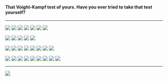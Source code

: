 <h4>

That Voight-Kampf test of yours. Have you ever tried to take that test yourself?
</h4>

<hr>
<div align='left'>

<a href='https://github.com/stars/al1-ce/lists/my-releases'><img src='https://img.shields.io/static/v1?&color=363636&style=for-the-badge&label=%20&message=Releases%3A' /></a>
<a href='https://github.com/al1-ce/pkm'><img src='https://img.shields.io/github/v/release/al1-ce/pkm?&logo=d&style=for-the-badge&label=pkm' /></a>
<a href='https://github.com/al1-ce/pxv'><img src='https://img.shields.io/github/v/release/al1-ce/pxv?&logo=d&style=for-the-badge&label=pxv' /></a>
<a href='https://github.com/al1-ce/confed'><img src='https://img.shields.io/github/v/release/al1-ce/confed?&logo=d&style=for-the-badge&label=confed' /></a>
<a href='https://github.com/al1-ce/just.nvim'><img src='https://img.shields.io/github/v/release/al1-ce/just.nvim?&logo=javascript&logoColor=white&style=for-the-badge&label=just.nvim' /></a>
<a href='https://github.com/al1-ce/atheos'><img src='https://img.shields.io/static/v1?&logo=javascript&color=007ec6&logoColor=white&style=for-the-badge&label=AtheOS&message=v1.0.0' /></a>
<a href='https://evestian.com'><img src='https://img.shields.io/static/v1?&logo=dart&color=007ec6&style=for-the-badge&label=Evestian&message=v1.0.0' /></a>
 
<a href='https://github.com/stars/al1-ce/lists/my-libraries'><img src='https://img.shields.io/static/v1?&color=363636&style=for-the-badge&label=%20&message=Libraries%3A' /></a>
<a href='https://github.com/al1-ce/sily'><img src='https://img.shields.io/github/v/release/al1-ce/sily?&logo=d&style=for-the-badge&label=sily' /></a>
<a href='https://github.com/al1-ce/clib'><img src='https://img.shields.io/github/v/release/al1-ce/clib?&logo=d&style=for-the-badge&label=clib' /></a>
<a href='https://github.com/aartificial-dev/faux'><img src='https://img.shields.io/github/v/release/aartificial-dev/faux?&logo=d&style=for-the-badge&label=faux' /></a>
<a href='https://github.com/godot-dlang/godot-dlang'><img src='https://img.shields.io/github/v/release/godot-dlang/godot-dlang?&logo=d&style=for-the-badge&label=godot-dlang' /></a>
 
<a href='https://github.com/al1-ce?tab=repositories'><img src='https://img.shields.io/static/v1?&color=363636&style=for-the-badge&label=%20&message=Languages%3A' /></a>
<a href='https://github.com/al1-ce?tab=repositories&language=d'><img src='https://img.shields.io/static/v1?&logo=d&color=B03931&style=for-the-badge&label=%20&message=DLang' /></a>
<a href='https://github.com/al1-ce?tab=repositories&language=d'><img src='https://img.shields.io/static/v1?&logo=vala&color=6E38AC&logoColor=white&style=for-the-badge&label=%20&message=Vala' /></a>
<a href='https://github.com/al1-ce?tab=repositories&language=javascript'><img src='https://img.shields.io/static/v1?&logo=dart&color=0175C2&logoColor=white&style=for-the-badge&label=%20&message=Dart' /></a>
<a href='https://github.com/al1-ce?tab=repositories&language=javascript'><img src='https://img.shields.io/static/v1?&logo=javascript&color=323330&logoColor=white&style=for-the-badge&label=%20&message=JS' /></a>
<a href='https://github.com/al1-ce?tab=repositories&language=html'><img src='https://img.shields.io/static/v1?&logo=HTML5&color=E34F26&logoColor=white&style=for-the-badge&label=%20&message=HTML' /></a>
<a href='https://github.com/al1-ce?tab=repositories&language=html'><img src='https://img.shields.io/static/v1?&logo=CSS3&color=1572B6&logoColor=white&style=for-the-badge&label=%20&message=CSS' /></a>
<a href='https://github.com/al1-ce?tab=repositories&language=c'><img src='https://img.shields.io/static/v1?&logo=c&color=313230&logoColor=white&style=for-the-badge&label=%20&message=C' /></a>
 
<a href='https://github.com/al1-ce/dotfiles'><img src='https://img.shields.io/static/v1?&color=363636&style=for-the-badge&label=%20&message=Tools%3A' /></a>
<a href='https://github.com/al1-ce/monolith.nvim'><img src='https://img.shields.io/static/v1?&logo=neovim&color=019733&logoColor=white&style=for-the-badge&label=%20&message=neovim' /></a>
<a href='https://github.com/al1-ce/despair.nvim'><img src='https://img.shields.io/static/v1?&logo=neovim&color=323330&logoColor=white&style=for-the-badge&label=%20&message=pluginless' /></a>
<a href='https://github.com/al1-ce/dotfiles'><img src='https://img.shields.io/static/v1?&logo=git&color=e46430&logoColor=white&style=for-the-badge&label=%20&message=git' /></a>
<a href='https://github.com/al1-ce/dotfiles'><img src='https://img.shields.io/static/v1?&logo=archlinux&color=1793D1&logoColor=white&style=for-the-badge&label=%20&message=arch' /></a>
<a href='https://github.com/al1-ce/dotfiles'><img src='https://img.shields.io/static/v1?&logo=quicktime&color=215578&logoColor=white&style=for-the-badge&label=%20&message=qtile' /></a>
<a href='https://github.com/al1-ce/dotfiles'><img src='https://img.shields.io/static/v1?&logo=wezterm&color=4E49EE&logoColor=white&style=for-the-badge&label=%20&message=wezterm' /></a>
<a href='https://github.com/orgs/aartificial-dev/repositories?q=-godot'><img src='https://img.shields.io/static/v1?&logo=godotengine&color=blue&logoColor=white&style=for-the-badge&label=%20&message=Godot' /></a>
<a href='https://github.com/orgs/aartificial-dev/repositories?q=-gm'><img src='https://img.shields.io/static/v1?&logo=gamemaker&color=282828&logoColor=white&style=for-the-badge&label=%20&message=GMS2' /></a>

</div>

<hr>
<img src='https://api.al1-ce.dev/images/4chan'></img>

